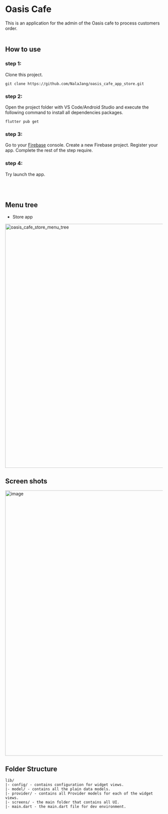 # Oasis Cafe

This is an application for the admin of the Oasis cafe to process customers order.
<br></br>
## How to use
### step 1:
Clone this project.

    git clone https://github.com/NalaJang/oasis_cafe_app_store.git


### step 2:
Open the project folder with VS Code/Android Studio and execute the following command to install all dependencies packages.

    flutter pub get


### step 3:
Go to your [Firebase](https://console.firebase.google.com/) console. Create a new Firebase project.
Register your app. Complete the rest of the step require.

### step 4:
Try launch the app.

<br></br>
## Menu tree

* Store app
<img width="781" alt="oasis_cafe_store_menu_tree" src="https://github.com/NalaJang/oasis_cafe_app_store/assets/73895803/ada99bf2-c0c1-4885-9f43-2ad77b15a2e4">


## Screen shots
<img width="849" alt="image" src="https://github.com/NalaJang/oasis_cafe_app_store/assets/73895803/c458723a-e599-4785-a560-28e116d111f4">



## Folder Structure

    lib/
    |- config/ - contains configuration for widget views.
    |- model/ - contains all the plain data models.
    |- provider/ - contains all Provider models for each of the widget views.
    |- screens/ - the main folder that contains all UI.
    |- main.dart - the main.dart file for dev environment.
